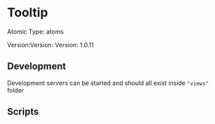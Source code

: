# Tooltip

Atomic Type: atoms

Version:Version: Version: 1.0.11



## Development

Development servers can be started and should all exist inside `"views"` folder

## Scripts
